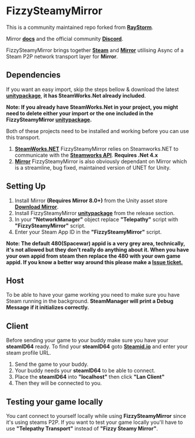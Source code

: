 # FizzySteamyMirror

This is a community maintained repo forked from **[RayStorm](https://github.com/Chykary/FizzySteamyMirror)**. 

Mirror **[docs](https://mirror-networking.com/docs/Transports/Fizzy.html)** and the official community **[Discord](https://discord.gg/N9QVxbM)**.

FizzySteamyMirror brings together **[Steam](https://store.steampowered.com)** and **[Mirror](https://github.com/vis2k/Mirror)** utilising Async of a Steam P2P network transport layer for **Mirror**.

## Dependencies
If you want an easy import, skip the steps bellow & download the latest **[unitypackage](https://github.com/Chykary/FizzySteamyMirror/releases)**, **it has SteamWorks.Net already included**.

**Note: If you already have SteamWorks.Net in your project, you might need to delete either your import or the one included in the FizzySteamyMirror [unitypackage](https://github.com/Chykary/FizzySteamyMirror/releases).**

Both of these projects need to be installed and working before you can use this transport.
1. **[SteamWorks.NET](https://github.com/rlabrecque/Steamworks.NET)** FizzySteamyMirror relies on Steamworks.NET to communicate with the **[Steamworks API](https://partner.steamgames.com/doc/sdk)**. **Requires .Net 4.x**  
2. **[Mirror](https://github.com/vis2k/Mirror)** FizzySteamyMirror is also obviously dependant on Mirror which is a streamline, bug fixed, maintained version of UNET for Unity.

## Setting Up

1. Install Mirror **(Requires Mirror 8.0+)** from the Unity asset store **[Download Mirror](https://assetstore.unity.com/packages/tools/network/mirror-129321)**.
2. Install FizzySteamyMirror **[unitypackage](https://github.com/Chykary/FizzySteamyMirror/releases)** from the release section.
3. In your **"NetworkManager"** object replace **"Telepathy"** script with **"FizzySteamyMirror"** script.
4. Enter your Steam App ID in the **"FizzySteamyMirror"** script.

**Note: The  default 480(Spacewar) appid is a very grey area, technically, it's not allowed but they don't really do anything about it. When you have your own appid from steam then replace the 480 with your own game appid.
If you know a better way around this please make a [Issue ticket.](https://github.com/Chykary/FizzySteamyMirror/issues)**

## Host
To be able to have your game working you need to make sure you have Steam running in the background. **SteamManager will print a Debug Message if it initializes correctly.**

## Client
Before sending your game to your buddy make sure you have your **steamID64** ready. To find your **steamID64** goto **[Steamid.io](https://steamid.io/lookup)** and enter your steam profile URL.

1. Send the game to your buddy.
2. Your buddy needs your **steamID64** to be able to connect.
3. Place the **steamID64** into **"localhost"** then click **"Lan Client"**
5. Then they will be connected to you.

## Testing your game locally
You cant connect to yourself locally while using **FizzySteamyMirror** since it's using steams P2P. If you want to test your game locally you'll have to use **"Telepathy Transport"** instead of **"Fizzy Steamy Mirror"**.
